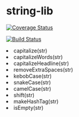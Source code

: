 # string-lib
[![Coverage Status](https://coveralls.io/repos/github/mekcherie/string-lib/badge.svg?branch=master)](https://coveralls.io/github/mekcherie/string-lib?branch=master)

[![Build Status](https://travis-ci.com/mekcherie/string-lib.svg?branch=master)](https://travis-ci.com/mekcherie/string-lib)

<li>capitalize(str)</li>

<li>capitalizeWords(str)</li>

<li>capitalizeHeadline(str)</li>

<li>removeExtraSpaces(str)</li>

<li>kebobCase(str)</li>

<li>snakeCase(str)</li>

<li>camelCase(str)</li>

<li>shift(str)</li>

<li>makeHashTag(str)</li>

<li>isEmpty(str)</li>
